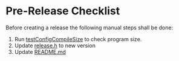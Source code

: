 # Pre-Release Checklist

Before creating a release the following manual steps shall be done:

1. Run [testConfigCompileSize](testConfigCompileSize.py) to check program size.
2. Update [release.h](spacemouse-keys/release.h) to new version
3. Update [README.md](README.md)